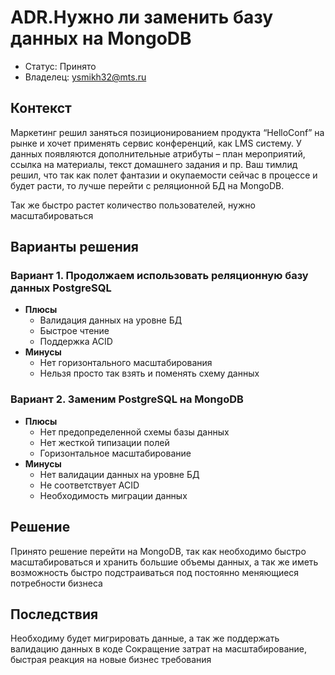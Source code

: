 # ADR.Нужно ли заменить базу данных на MongoDB
<!-- Название ADR состоит из [ADR.###] [Коротко суть принятого решения] -->

* Статус: Принято
* Владелец: ysmikh32@mts.ru

## Контекст
Маркетинг решил заняться позиционированием продукта “HelloConf” на рынке и хочет применять сервис конференций, как LMS систему. У данных появляются дополнительные атрибуты – план мероприятий, ссылка на материалы, текст домашнего задания и пр. Ваш тимлид решил, что так как полет фантазии и окупаемости сейчас в процессе и будет расти, то лучше перейти с реляционной БД на MongoDB. 

Так же быстро растет количество пользователей, нужно масштабироваться

## Варианты решения
<!-- Описание рассмотренных вариантов c их плюсами и минусами -->

### Вариант 1. Продолжаем использовать реляционную базу данных PostgreSQL
* **Плюсы**
  * Валидация данных на уровне БД
  * Быстрое чтение
  * Поддержка ACID
* **Минусы**
  * Нет горизонтального масштабирования
  * Нельзя просто так взять и поменять схему данных

### Вариант 2. Заменим PostgreSQL на MongoDB
<!-- Описание варианта 2 -->
* **Плюсы**
  * Нет предопределенной схемы базы данных
  * Нет жесткой типизации полей
  * Горизонтальное масштабирование
* **Минусы**
  * Нет валидации данных на уровне БД
  * Не соответствует ACID
  * Необходимость миграции данных

## Решение
Принято решение перейти на  MongoDB, так как необходимо быстро масштабироваться и хранить большие объемы данных, а так же иметь возможность быстро подстраиваться под постоянно меняющиеся потребности бизнеса

## Последствия
Необходиму будет мигрировать данные, а так же поддержать валидацию данных в коде
Сокращение затрат на масштабирование, быстрая реакция на новые бизнес требования
